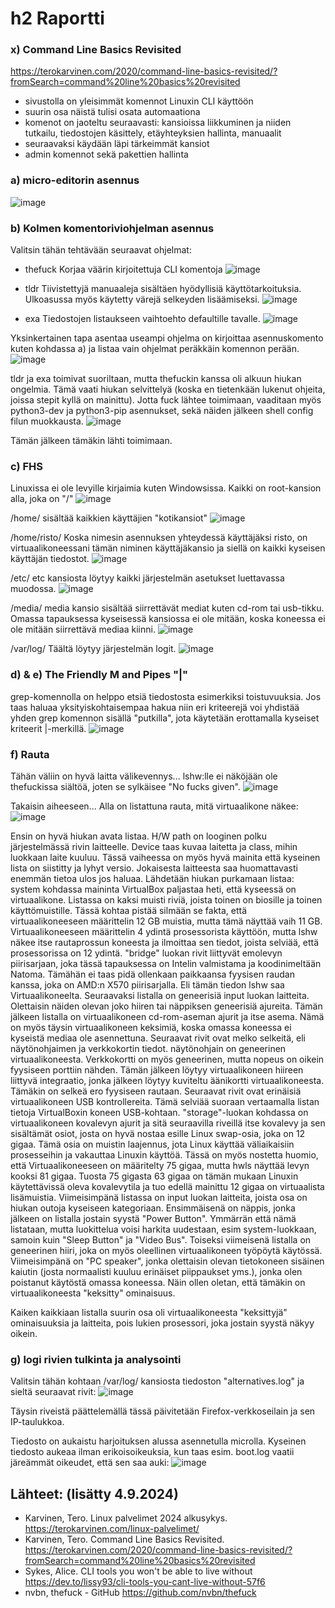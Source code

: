 # h2 Raportti
### x) Command Line Basics Revisited
https://terokarvinen.com/2020/command-line-basics-revisited/?fromSearch=command%20line%20basics%20revisited

* sivustolla on yleisimmät komennot Linuxin CLI käyttöön
* suurin osa näistä tulisi osata automaationa
* komenot on jaoteltu seuraavasti: kansioissa liikkuminen ja niiden tutkailu, tiedostojen käsittely, etäyhteyksien hallinta, manuaalit
* seuraavaksi käydään läpi tärkeimmät kansiot
* admin komennot sekä pakettien hallinta 

### a) micro-editorin asennus
![image](https://github.com/user-attachments/assets/7485b34d-f614-4e58-8e49-94719c57008a)

### b) Kolmen komentoriviohjelman asennus
Valitsin tähän tehtävään seuraavat ohjelmat:
* thefuck
Korjaa väärin kirjoitettuja CLI komentoja
![image](https://github.com/user-attachments/assets/db398715-c12b-4fc7-a2ac-b9fed483ce9e)

* tldr
Tiivistettyjä manuaaleja sisältäen hyödyllisiä käyttötarkoituksia. Ulkoasussa myös käytetty värejä selkeyden lisäämiseksi.
![image](https://github.com/user-attachments/assets/3c2d99a6-7ac9-4385-a622-0e03944ea4b9)

* exa
Tiedostojen listaukseen vaihtoehto defaultille tavalle.
![image](https://github.com/user-attachments/assets/efa10483-f765-4cc2-afd3-8c688e0728a1)

Yksinkertainen tapa asentaa useampi ohjelma on kirjoittaa asennuskomento kuten kohdassa a) ja listaa vain ohjelmat peräkkäin komennon perään.
![image](https://github.com/user-attachments/assets/150dddb9-857d-4270-b148-fae01ecde030)

tldr ja exa toimivat suoriltaan, mutta thefuckin kanssa oli alkuun hiukan ongelmia. Tämä vaati hiukan selvittelyä (koska en tietenkään lukenut ohjeita, joissa stepit kyllä on mainittu). 
Jotta fuck lähtee toimimaan, vaaditaan myös python3-dev ja python3-pip asennukset, sekä näiden jälkeen shell config filun muokkausta.
![image](https://github.com/user-attachments/assets/31bae058-ea2c-4bde-8067-69eb682124d1)

Tämän jälkeen tämäkin lähti toimimaan. 

### c) FHS
Linuxissa ei ole levyille kirjaimia kuten Windowsissa. Kaikki on root-kansion alla, joka on "/"
![image](https://github.com/user-attachments/assets/cb7873fd-0976-4c4c-ae4a-525617a4911a)

/home/
sisältää kaikkien käyttäjien "kotikansiot"
![image](https://github.com/user-attachments/assets/7c3b2a9a-ef03-4c44-b95e-fd439ede3271)

/home/risto/
Koska nimesin asennuksen yhteydessä käyttäjäksi risto, on virtuaalikoneessani tämän niminen käyttäjäkansio ja siellä on kaikki kyseisen käyttäjän tiedostot.
![image](https://github.com/user-attachments/assets/f64e0a66-5ebf-4b89-a6c3-49a840f4419a)

/etc/
etc kansiosta löytyy kaikki järjestelmän asetukset luettavassa muodossa.
![image](https://github.com/user-attachments/assets/f129dd00-1dbc-41b9-8221-24bdab17c604)

/media/
media kansio sisältää siirrettävät mediat kuten cd-rom tai usb-tikku. Omassa tapauksessa kyseisessä kansiossa ei ole mitään, koska koneessa ei ole mitään siirrettävä mediaa kiinni.
![image](https://github.com/user-attachments/assets/1eaa9a97-f3de-4f4a-bf32-403998b17b41)

/var/log/
Täältä löytyy järjestelmän logit.
![image](https://github.com/user-attachments/assets/9650c475-42cc-4eb1-8abc-9fbf2cb02463)

### d) & e) The Friendly M and Pipes "|"
grep-komennolla on helppo etsiä tiedostosta esimerkiksi toistuvuuksia. Jos taas haluaa yksityiskohtaisempaa hakua niin eri kriteerejä voi yhdistää yhden grep komennon sisällä "putkilla", jota käytetään erottamalla kyseiset kriteerit |-merkillä.
![image](https://github.com/user-attachments/assets/2ccb9138-0664-4209-a900-fb315a02b0ca)

### f) Rauta
Tähän väliin on hyvä laitta välikevennys... 
lshw:lle ei näköjään ole thefuckissa siältöä, joten se sylkäisee "No fucks given".
![image](https://github.com/user-attachments/assets/157ff81a-1185-46d3-964b-e467a0b5e986)

Takaisin aiheeseen... Alla on listattuna rauta, mitä virtuaalikone näkee:
![image](https://github.com/user-attachments/assets/8486747a-dca8-46fd-85b1-48fed2535885)

Ensin on hyvä hiukan avata listaa. H/W path on looginen polku järjestelmässä rivin laitteelle. Device taas kuvaa laitetta ja class, mihin luokkaan laite kuuluu. Tässä vaiheessa on myös hyvä mainita että kyseinen lista on siistitty ja lyhyt versio. Jokaisesta laitteesta saa huomattavasti enemmän tietoa ulos jos haluaa.
Lähdetään hiukan purkamaan listaa:
system kohdassa maininta VirtualBox paljastaa heti, että kyseessä on virtuaalikone. Listassa on kaksi muisti riviä, joista toinen on biosille ja toinen käyttömuistille. Tässä kohtaa pistää silmään se fakta, että virtuaalikoneeseen määrittelin 12 GB muistia, mutta tämä näyttää vaih 11 GB.
Virtuaalikoneeseen määrittelin 4 ydintä prosessorista käyttöön, mutta lshw näkee itse rautaprossun koneesta ja ilmoittaa sen tiedot, joista selviää, että prosessorissa on 12 ydintä.
"bridge" luokan rivit liittyvät emolevyn piirisarjaan, joka tässä tapauksessa on Intelin valmistama ja koodinimeltään Natoma. Tämähän ei taas pidä ollenkaan paikkaansa fyysisen raudan kanssa, joka on AMD:n X570 piirisarjalla. Eli tämän tiedon lshw saa Virtuaalikoneelta.
Seuraavaksi listalla on geneerisiä input luokan laitteita. Olettaisin näiden olevan joko hiiren tai näppiksen geneerisiä ajureita.
Tämän jälkeen listalla on virtuaalikoneen cd-rom-aseman ajurit ja itse asema. Nämä on myös täysin virtuaalikoneen keksimiä, koska omassa koneessa ei kyseistä mediaa ole asennettuna.
Seuraavat rivit ovat melko selkeitä, eli näytönohjaimen ja verkkokortin tiedot. näytönohjain on geneerinen virtuaalikoneesta. Verkkokortti on myös geneerinen, mutta nopeus on oikein fyysiseen porttiin nähden. 
Tämän jälkeen löytyy virtuaalikoneen hiireen liittyvä integraatio, jonka jälkeen löytyy kuviteltu äänikortti virtuaalikoneesta. Tämäkin on selkeä ero fyysiseen rautaan.
Seuraavat rivit ovat erinäisiä virtuaalikoneen USB kontrollereita. Tämä selviää suoraan vertaamalla listan tietoja VirtualBoxin koneen USB-kohtaan.
"storage"-luokan kohdassa on virtuaalikoneen kovalevyn ajurit ja sitä seuraavilla riveillä itse kovalevy ja sen sisältämät osiot, josta on hyvä nostaa esille Linux swap-osia, joka on 12 gigaa. Tämä osia on muistin laajennus, jota Linux käyttää väliaikaisiin prosesseihin ja vakauttaa Linuxin käyttöä. Tässä on myös nostetta huomio, että Virtuaalikoneeseen on määritelty 75 gigaa, mutta hwls näyttää levyn kooksi 81 gigaa. Tuosta 75 gigasta 63 gigaa on tämän mukaan Linuxin käytettävissä oleva kovalevytila ja tuo edellä mainittu 12 gigaa on virtuaalista lisämuistia.
Viimeisimpänä listassa on input luokan laitteita, joista osa on hiukan outoja kyseiseen kategoriaan. Ensimmäisenä on näppis, jonka jälkeen on listalla jostain syystä "Power Button". Ymmärrän että nämä listataan, mutta luokittelua voisi harkita uudestaan, esim system-luokkaan, samoin kuin "Sleep Button" ja "Video Bus". Toiseksi viimeisenä listalla on geneerinen hiiri, joka on myös oleellinen virtuaalikoneen työpöytä käytössä. Viimeisimpänä on "PC speaker", jonka olettaisin olevan tietokoneen sisäinen kaiutin (josta normaalisti kuuluu erinäiset piippaukset yms.), jonka olen poistanut käytöstä omassa koneessa. Näin ollen oletan, että tämäkin on virtuaalikoneesta "keksitty" ominaisuus.

Kaiken kaikkiaan listalla suurin osa oli virtuaalikoneesta "keksittyjä" ominaisuuksia ja laitteita, pois lukien prosessori, joka jostain syystä näkyy oikein.

### g) logi rivien tulkinta ja analysointi

Valitsin tähän kohtaan /var/log/ kansiosta tiedoston "alternatives.log" ja sieltä seuraavat rivit:
![image](https://github.com/user-attachments/assets/b59738eb-27e7-463c-ade0-ad04b5f35fe4)

Täysin riveistä päättelemällä tässä päivitetään Firefox-verkkoseilain ja sen IP-taulukkoa. 

Tiedosto on aukaistu harjoituksen alussa asennetulla microlla. Kyseinen tiedosto aukeaa ilman erikoisoikeuksia, kun taas esim. boot.log vaatii järeämmät oikeudet, että sen saa auki:
![image](https://github.com/user-attachments/assets/fb67cfab-6341-4ff2-83ad-36321e00dcdf)

## Lähteet: (lisätty 4.9.2024)
- Karvinen, Tero. Linux palvelimet 2024 alkusykys. https://terokarvinen.com/linux-palvelimet/
- Karvinen, Tero. Command Line Basics Revisited. https://terokarvinen.com/2020/command-line-basics-revisited/?fromSearch=command%20line%20basics%20revisited
- Sykes, Alice. CLI tools you won't be able to live without https://dev.to/lissy93/cli-tools-you-cant-live-without-57f6
- nvbn, thefuck - GitHub https://github.com/nvbn/thefuck
